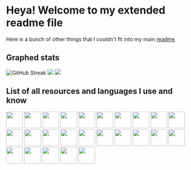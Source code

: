 # Heya! Welcome to my extended readme file

Here is a bunch of other things that I couldn't fit into my main [readme](https://github.com/KittenzExe/KittenzExe)

## Graphed stats

<img src="https://streak-stats.demolab.com?user=KittenzExe&theme=transparent&hide_border=true&date_format=j%20M%5B%20Y%5D&currStreakNum=7D77D7&dates=7D77D7&fire=7D77D7&sideLabels=7D77D7&sideNums=7D77D7&ring=7D77D7&currStreakLabel=7D77D7" alt="GitHub Streak">
<img src="https://github-profile-trophy.vercel.app/?username=kittenzexe&theme=darkhub&no-frame=true&no-bg=true&column=5&row=2&margin-w=5"/>
<img src="https://wakatime.com/share/@KittenzExe/e647e404-14f8-4b8b-bd5f-ba16c2cdca76.svg">

<h2>List of all resources and languages I use and know</h2>
<p>   
  <img src="https://cdn.jsdelivr.net/gh/devicons/devicon/icons/blender/blender-original.svg" width="45" height="45"/>
  <img src="https://cdn.jsdelivr.net/gh/devicons/devicon/icons/csharp/csharp-original.svg" width="45" height="45"/>
  <img src="https://cdn.jsdelivr.net/gh/devicons/devicon/icons/css3/css3-original.svg" width="45" height="45"/>
  <img src="https://cdn.jsdelivr.net/gh/devicons/devicon/icons/digitalocean/digitalocean-original.svg" width="45" height="45"/>
  <img src="https://cdn.jsdelivr.net/gh/devicons/devicon@latest/icons/docker/docker-plain.svg" width="45" height="45"/>
  <img src="https://cdn.jsdelivr.net/gh/devicons/devicon/icons/firebase/firebase-plain.svg" width="45" height="45"/>
  <img src="https://cdn.jsdelivr.net/gh/devicons/devicon/icons/firefox/firefox-plain.svg" width="45" height="45"/>
  <img src="https://cdn.jsdelivr.net/gh/devicons/devicon/icons/git/git-original.svg" width="45" height="45"/>
  <img src="https://cdn.jsdelivr.net/gh/devicons/devicon/icons/github/github-original.svg" width="45" height="45"/>
  <img src="https://cdn.jsdelivr.net/gh/devicons/devicon/icons/googlecloud/googlecloud-original.svg" width="45" height="45"/>
  <img src="https://cdn.jsdelivr.net/gh/devicons/devicon/icons/html5/html5-original.svg" width="45" height="45"/>
  <img src="https://cdn.jsdelivr.net/gh/devicons/devicon/icons/illustrator/illustrator-plain.svg" width="45" height="45"/>
  <img src="https://cdn.jsdelivr.net/gh/devicons/devicon/icons/javascript/javascript-original.svg" width="45" height="45"/>
  <img src="https://cdn.jsdelivr.net/gh/devicons/devicon@latest/icons/mysql/mysql-original-wordmark.svg" width="45" height="45"/>
  <img src="https://cdn.jsdelivr.net/gh/devicons/devicon@latest/icons/notion/notion-original.svg" width="45" height="45"/>
  <img src="https://cdn.jsdelivr.net/gh/devicons/devicon@latest/icons/portainer/portainer-original.svg" width="45" height="45"/>
  <img src="https://cdn.jsdelivr.net/gh/devicons/devicon/icons/python/python-original.svg" width="45" height="45"/>
  <img src="https://cdn.jsdelivr.net/gh/devicons/devicon/icons/pytorch/pytorch-original.svg" width="45" height="45"/>
  <img src="https://cdn.jsdelivr.net/gh/devicons/devicon@latest/icons/rust/rust-original.svg" width="45" height="45"/>
  <img src="https://cdn.jsdelivr.net/gh/devicons/devicon/icons/svelte/svelte-original.svg" width="45" height="45"/>
  <img src="https://cdn.jsdelivr.net/gh/devicons/devicon/icons/tailwindcss/tailwindcss-original.svg" width="45" height="45"/>
  <img src="https://cdn.jsdelivr.net/gh/devicons/devicon/icons/trello/trello-plain.svg" width="45" height="45"/>
  <img src="https://cdn.jsdelivr.net/gh/devicons/devicon/icons/typescript/typescript-original.svg" width="45" height="45"/>
  <img src="https://cdn.jsdelivr.net/gh/devicons/devicon/icons/vscode/vscode-original.svg" width="45" height="45"/>
  <img src="https://cdn.jsdelivr.net/gh/devicons/devicon/icons/windows8/windows8-original.svg" width="45" height="45"/>
</p>
